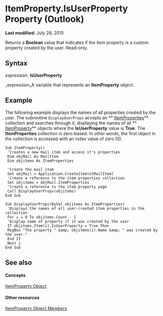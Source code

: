 
# ItemProperty.IsUserProperty Property (Outlook)

 **Last modified:** July 28, 2015

Returns a  **Boolean** value that indicates if the item property is a custom property created by the user. Read-only.

## Syntax

 _expression_. **IsUserProperty**

 _expression_A variable that represents an  **ItemProperty** object.


## Example

The following example displays the names of all properties created by the user. The subroutine  `DisplayUserProps` accepts an ** [ItemProperties](34a110ed-6617-72da-1e98-a9773c705b40.md)** collection and searches through it, displaying the names of all ** [ItemProperty](3570d1f9-40ed-0a99-f63c-141134418c3b.md)** objects where the **IsUserProperty** value is **True**. The  **ItemProperties** collection is zero-based. In other words, the first object in the collection is accessed with an index value of zero (0).


```
Sub ItemProperty() 
 'Creates a new mail item and access it's properties 
 Dim objMail As MailItem 
 Dim objitems As ItemProperties 
 
 'Create the mail item 
 Set objMail = Application.CreateItem(olMailItem) 
 'Create a reference to the item properties collection 
 Set objitems = objMail.ItemProperties 
 'Create a reference to the item property page 
 Call DisplayUserProps(objitems) 
End Sub 
 
Sub DisplayUserProps(ByVal objitems As ItemProperties) 
 'Displays the names of all user-created item properties in the collection 
 For i = 0 To objitems.Count - 1 
 'Display name of property if it was created by the user 
 If objitems.Item(i).IsUserProperty = True Then 
 MsgBox "The property " &amp; objitems(i).Name &amp; " was created by the user." 
 End If 
 Next i 
End Sub
```


## See also


#### Concepts


 [ItemProperty Object](3570d1f9-40ed-0a99-f63c-141134418c3b.md)
#### Other resources


 [ItemProperty Object Members](0de85516-c8e3-b985-0b7f-3098a0da7f2c.md)

